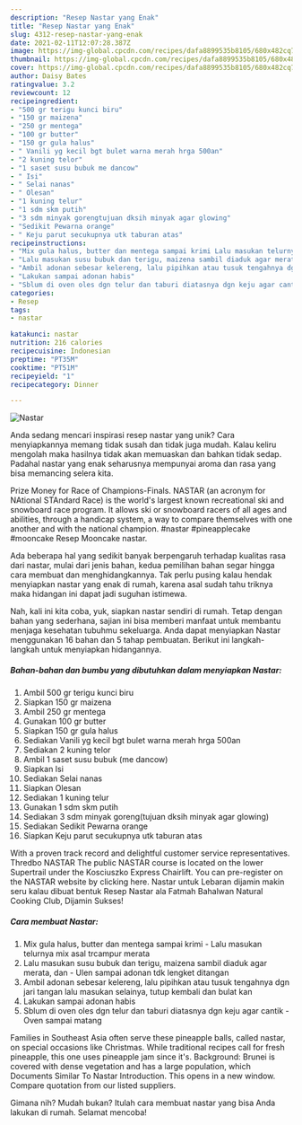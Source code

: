 ```yaml
---
description: "Resep Nastar yang Enak"
title: "Resep Nastar yang Enak"
slug: 4312-resep-nastar-yang-enak
date: 2021-02-11T12:07:28.387Z
image: https://img-global.cpcdn.com/recipes/dafa8899535b8105/680x482cq70/nastar-foto-resep-utama.jpg
thumbnail: https://img-global.cpcdn.com/recipes/dafa8899535b8105/680x482cq70/nastar-foto-resep-utama.jpg
cover: https://img-global.cpcdn.com/recipes/dafa8899535b8105/680x482cq70/nastar-foto-resep-utama.jpg
author: Daisy Bates
ratingvalue: 3.2
reviewcount: 12
recipeingredient:
- "500 gr terigu kunci biru"
- "150 gr maizena"
- "250 gr mentega"
- "100 gr butter"
- "150 gr gula halus"
- " Vanili yg kecil bgt bulet warna merah hrga 500an"
- "2 kuning telor"
- "1 saset susu bubuk me dancow"
- " Isi"
- " Selai nanas"
- " Olesan"
- "1 kuning telur"
- "1 sdm skm putih"
- "3 sdm minyak gorengtujuan dksih minyak agar glowing"
- "Sedikit Pewarna orange"
- " Keju parut secukupnya utk taburan atas"
recipeinstructions:
- "Mix gula halus, butter dan mentega sampai krimi Lalu masukan telurnya mix asal trcampur merata"
- "Lalu masukan susu bubuk dan terigu, maizena sambil diaduk agar merata, dan  Ulen sampai adonan tdk lengket ditangan"
- "Ambil adonan sebesar kelereng, lalu pipihkan atau tusuk tengahnya dgn jari tangan lalu masukan selainya, tutup kembali dan bulat kan"
- "Lakukan sampai adonan habis"
- "Sblum di oven oles dgn telur dan taburi diatasnya dgn keju agar cantik Oven sampai matang"
categories:
- Resep
tags:
- nastar

katakunci: nastar 
nutrition: 216 calories
recipecuisine: Indonesian
preptime: "PT35M"
cooktime: "PT51M"
recipeyield: "1"
recipecategory: Dinner

---
```



![Nastar](https://img-global.cpcdn.com/recipes/dafa8899535b8105/680x482cq70/nastar-foto-resep-utama.jpg)

Anda sedang mencari inspirasi resep nastar yang unik? Cara menyiapkannya memang tidak susah dan tidak juga mudah. Kalau keliru mengolah maka hasilnya tidak akan memuaskan dan bahkan tidak sedap. Padahal nastar yang enak seharusnya mempunyai aroma dan rasa yang bisa memancing selera kita.

Prize Money for Race of Champions-Finals. NASTAR (an acronym for NAtional STAndard Race) is the world&#39;s largest known recreational ski and snowboard race program. It allows ski or snowboard racers of all ages and abilities, through a handicap system, a way to compare themselves with one another and with the national champion. #nastar #pineapplecake #mooncake Resep Mooncake nastar.

Ada beberapa hal yang sedikit banyak berpengaruh terhadap kualitas rasa dari nastar, mulai dari jenis bahan, kedua pemilihan bahan segar hingga cara membuat dan menghidangkannya. Tak perlu pusing kalau hendak menyiapkan nastar yang enak di rumah, karena asal sudah tahu triknya maka hidangan ini dapat jadi suguhan istimewa.


Nah, kali ini kita coba, yuk, siapkan nastar sendiri di rumah. Tetap dengan bahan yang sederhana, sajian ini bisa memberi manfaat untuk membantu menjaga kesehatan tubuhmu sekeluarga. Anda dapat menyiapkan Nastar menggunakan 16 bahan dan 5 tahap pembuatan. Berikut ini langkah-langkah untuk menyiapkan hidangannya.

<!--inarticleads1-->

##### Bahan-bahan dan bumbu yang dibutuhkan dalam menyiapkan Nastar:

1. Ambil 500 gr terigu kunci biru
1. Siapkan 150 gr maizena
1. Ambil 250 gr mentega
1. Gunakan 100 gr butter
1. Siapkan 150 gr gula halus
1. Sediakan  Vanili yg kecil bgt bulet warna merah hrga 500an
1. Sediakan 2 kuning telor
1. Ambil 1 saset susu bubuk (me dancow)
1. Siapkan  Isi
1. Sediakan  Selai nanas
1. Siapkan  Olesan
1. Sediakan 1 kuning telur
1. Gunakan 1 sdm skm putih
1. Sediakan 3 sdm minyak goreng(tujuan dksih minyak agar glowing)
1. Sediakan Sedikit Pewarna orange
1. Siapkan  Keju parut secukupnya utk taburan atas


With a proven track record and delightful customer service representatives. Thredbo NASTAR The public NASTAR course is located on the lower Supertrail under the Kosciuszko Express Chairlift. You can pre-register on the NASTAR website by clicking here. Nastar untuk Lebaran dijamin makin seru kalau dibuat bentuk Resep Nastar ala Fatmah Bahalwan Natural Cooking Club, Dijamin Sukses! 

<!--inarticleads2-->

##### Cara membuat Nastar:

1. Mix gula halus, butter dan mentega sampai krimi - Lalu masukan telurnya mix asal trcampur merata
1. Lalu masukan susu bubuk dan terigu, maizena sambil diaduk agar merata, dan  - Ulen sampai adonan tdk lengket ditangan
1. Ambil adonan sebesar kelereng, lalu pipihkan atau tusuk tengahnya dgn jari tangan lalu masukan selainya, tutup kembali dan bulat kan
1. Lakukan sampai adonan habis
1. Sblum di oven oles dgn telur dan taburi diatasnya dgn keju agar cantik - Oven sampai matang


Families in Southeast Asia often serve these pineapple balls, called nastar, on special occasions like Christmas. While traditional recipes call for fresh pineapple, this one uses pineapple jam since it&#39;s. Background: Brunei is covered with dense vegetation and has a large population, which Documents Similar To Nastar Introduction. This opens in a new window. Compare quotation from our listed suppliers. 

Gimana nih? Mudah bukan? Itulah cara membuat nastar yang bisa Anda lakukan di rumah. Selamat mencoba!
